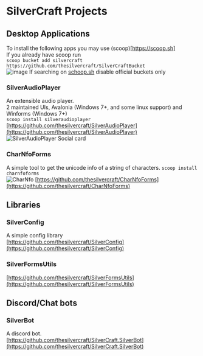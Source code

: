 # SilverCraft Projects
## Desktop Applications
To install the following apps you may use (scoop)[https://scoop.sh]  
If you already have scoop run  
`scoop bucket add silvercraft https://github.com/thesilvercraft/SilverCraftBucket`  
![image](https://user-images.githubusercontent.com/46320280/198044011-dcc579c2-dfa7-4e35-98d8-824b456e991c.png)
If searching on [schoop.sh](https://scoop.sh) disable official buckets only  
### SilverAudioPlayer
An extensible audio player.  
2 maintained UIs, Avalonia (Windows 7+, and some linux support) and Winforms (Windows 7+)  
`scoop install silveraudioplayer`
[https://github.com/thesilvercraft/SilverAudioPlayer](https://github.com/thesilvercraft/SilverAudioPlayer)
![SilverAudioPlayer Social card](https://repository-images.githubusercontent.com/471147219/f5512c9e-1b37-4fdd-9c1a-a4d5957ef462)
### CharNfoForms  
A simple tool to get the unicode info of a string of characters.
`scoop install charnfoforms`  
![CharNfo](https://camo.githubusercontent.com/59df9894a32b7887f9afc680c1f8c91a1ca25f08cd66bd56e6bda3e2e9899c74/68747470733a2f2f63646e2e646973636f72646170702e636f6d2f6174746163686d656e74732f3737333630363232393932363038343633392f3937343031353232383731333030313031312f756e6b6e6f776e2e706e67)
[https://github.com/thesilvercraft/CharNfoForms](https://github.com/thesilvercraft/CharNfoForms)
## Libraries  
### SilverConfig
A simple config library  
[https://github.com/thesilvercraft/SilverConfig](https://github.com/thesilvercraft/SilverConfig)  
### SilverFormsUtils
[https://github.com/thesilvercraft/SilverFormsUtils](https://github.com/thesilvercraft/SilverFormsUtils)
## Discord/Chat bots
### SilverBot  
A discord bot.  
[https://github.com/thesilvercraft/SilverCraft.SilverBot](https://github.com/thesilvercraft/SilverCraft.SilverBot)
